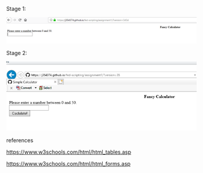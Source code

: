 Stage 1:

![stage1](readme_files/screenshot1.PNG)

Stage 2:

![stage2](readme_files/screenshot2.PNG)

references

https://www.w3schools.com/html/html_tables.asp


https://www.w3schools.com/html/html_forms.asp
